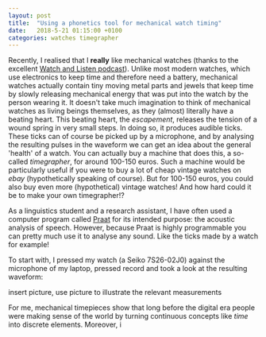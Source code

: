 ```yaml
---
layout: post
title:  "Using a phonetics tool for mechanical watch timing"
date:   2018-5-21 01:15:00 +0100
categories: watches timegrapher
---
```


Recently, I realised that I __really__ like mechanical watches (thanks to the excellent [Watch and Listen podcast](https://www.youtube.com/channel/UCkWjQdK8RBD1rpJT3Pmajvw)). Unlike most modern watches, which use electronics to keep time and therefore need a battery, mechanical watches actually contain tiny moving metal parts and jewels that keep time by slowly releasing mechanical energy that was put into the watch by the person wearing it. It doesn't take much imagination to think of mechanical watches as living beings themselves, as they (almost) literally have a beating heart. This beating heart, the *escapement*, releases the tension of a wound spring in very small steps. In doing so, it produces audible ticks. These ticks can of course be picked up by a microphone, and by analysing the resulting pulses in the waveform we can get an idea about the general 'health' of a watch. You can actually buy a machine that does this, a so-called *timegrapher*, for around 100-150 euros. Such a machine would be particularly useful if you were to buy a lot of cheap vintage watches on *ebay* (hypothetically speaking of course). But for 100-150 euros, you could also buy even more (hypothetical) vintage watches! And how hard could it be to make your own timegrapher!?

As a linguistics student and a research assistant, I have often used a computer program called [Praat](http://www.fon.hum.uva.nl/praat/) for its intended purpose: the acoustic analysis of speech. However, because Praat is highly programmable you can pretty much use it to analyse any sound. Like the ticks made by a watch for example!

To start with, I pressed my watch (a Seiko 7S26-02J0) against the microphone of my laptop, pressed record and took a look at the resulting waveform:

insert picture, use picture to illustrate the relevant measurements

For me, mechanical timepieces show that long before the digital era people were making sense of the world by turning continuous concepts like *time* into discrete elements. Moreover, i
